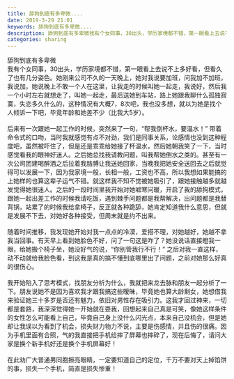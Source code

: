 ```yaml
---
title: 舔狗到底有多卑微....
date: 2019-3-29 21:01
keywords: 舔狗到底有多卑微....
description: 舔狗到底有多卑微我有个女同事，30出头，学历家境都不错，第一眼看上去说不上多好看，但看久了也有几分姿色。她刚来公司不久的一天晚上，她对我说要加班，问我加不加班，我说加，她说晚上不敢一个人在这里，让我走的时候叫她一起走，我说好，然后我一个小时
categories: sharing
---
```

<td class="t_f" id="postmessage_3342342">

舔狗到底有多卑微<br/>
我有个女同事，30出头，学历家境都不错，第一眼看上去说不上多好看，但看久了也有几分姿色。她刚来公司不久的一天晚上，她对我说要加班，问我加不加班，我说加，她说晚上不敢一个人在这里，让我走的时候叫她一起走，我说好，然后我一个小时左右就想走了，叫她一起走，最后送她到车站，路上她跟我聊什么孤独寂寞，失恋多久什么的，这种情况有大概7，8次吧，我也没多想，就以为她是找个人倾诉一下吧，毕竟年龄和她差不少（比我大5岁）。<br/>
<br/>
后来有一次跟她一起工作的时候，突然来了一句，“帮我倒杯水，要温水！” 带着命令式的口吻，当时我就感觉有点不对劲，我们是同事关系，论感情也没到这种程度吧，虽然被吓住了，但是还是乖乖给她接了杯温水，然后她朝我笑了一下，当时感觉看我的眼神好迷人。之后她总找我请教问题，叫我帮她倒水之类的。甚至有一次公司团建喝醉酒之后拉着我胳膊让我送她回家，当晚我把她安全送回去之后就觉得可以发展一下，因为我家境一般，长相一般，工资也不高，所以我想如果能搞的上她样的也算这辈子运气不错。就这样我不知不觉被她吸引了，跟她接触越多就越发觉得她很迷人。之后的一段时间里我开始对她嘘寒问暖，开启了我的舔狗模式，跟她一起出差工作的时候我请吃饭，遇到棘手问题都是我帮解决，出问题都是我替背锅，站累了的时候我给拿椅子，反正就各种跪舔，她肯定知道我什么意思，但就是发展不下去，对她好各种接受，但周末就是约不出来。<br/>
<br/>
随着时间推移，我发现她开始对我一点点的冷漠，爱搭不理，对她越好，她越不拿我当回事。有天早上看到她脸色不好，问了一句这是咋了？她没说话直接瞪我一眼，给她搬个椅子坐，她没好气的说，“你别管我行不行！” 之后对我一直这样，动不动就给我脸色看，到这我是真的搞不懂到底哪里出了问题，之前对她那么好真的很伤心。<br/>
<br/>
我开始陷入了思考模式，找朋友分析为什么，我就把来龙去脉和朋友一起分析了一下。朋友说她不是因为喜欢我才跟我搞这些暧昧，毕竟她也算大龄剩女，她想借我来验证她三十多岁是否还有魅力，依旧对男性存在吸引力。这我才回过神来，一切都是套路，我深深觉得她一开始就在耍我，回想起来自己真是可笑，像她这样条件的女性怎么可能看上自己，毕竟自己身上没什么闪光点，本来自己没机会，但是她却让我误以为看到了机会，损失财力物力不说，主要是伤感情，并且伤的很痛。因为手机里面有合照，气的我直接把手机给摔了屏幕也摔碎了，现在后悔了，请问大家是换个新手机好还是换个手机屏幕好！<br/>
<br/>
在此劝广大普通男同胞擦亮眼睛，一定要知道自己的定位，千万不要对天上掉馅饼的事，损失一个手机，简直是损失惨重！<br/>
</td>

